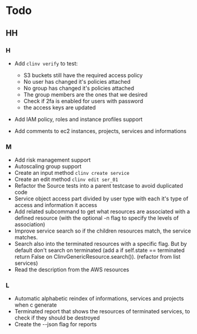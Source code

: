 # Todo

## HH

### H

* Add `clinv verify` to test:
  * S3 buckets still have the required access policy
  * No user has changed it's policies attached
  * No group has changed it's policies attached
  * The group members are the ones that we desired
  * Check if 2fa is enabled for users with password
  * the access keys are updated

* Add IAM policy, roles and instance profiles support
* Add comments to ec2 instances, projects, services and informations

### M

* Add risk management support
* Autoscaling group support
* Create an input method `clinv create service`
* Create an edit method `clinv edit ser_01`
* Refactor the Source tests into a parent testcase to avoid duplicated code
* Service object access part divided by user type with each it's type of access
and information it access
* Add related subcommand to get what resources are associated with a defined
  resource (with the optional -n flag to specify the levels of association)
* Improve service search so if the children resources match, the service
matches.
* Search also into the terminated resources with a specific flag. But by
  default don't search on terminated (add a if self.state == terminated return
  False on ClinvGenericResource.search()). (refactor from list services)
* Read the description from the AWS resources

### L

* Automatic alphabetic reindex of informations, services and projects when c generate
* Terminated report that shows the resources of terminated services, to check
if they should be destroyed
* Create the --json flag for reports
